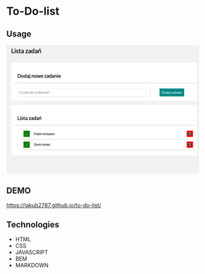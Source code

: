 # To-Do-list #
## Usage ##
![Example screenshot](./images/Animation.gif)
## DEMO ##
https://jakub2787.github.io/to-do-list/
## Technologies ##
- HTML
- CSS
- JAVASCRIPT
- BEM
- MARKDOWN
